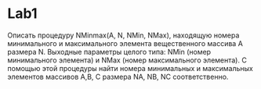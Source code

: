 # Lab1
Описать процедуру NMinmax(A, N, NMin, NMax), находящую номера минимального и максимального элемента вещественного массива A размера N. Выходные параметры целого типа: NMin (номер минимального элемента) и NMax (номер максимального элемента). С помощью этой процедуры найти номера минимальных и максимальных элементов массивов A,B, C размера NA, NB, NC соответственно.
